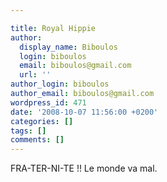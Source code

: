 ```yaml
---

title: Royal Hippie
author:
  display_name: Biboulos
  login: biboulos
  email: biboulos@gmail.com
  url: ''
author_login: biboulos
author_email: biboulos@gmail.com
wordpress_id: 471
date: '2008-10-07 11:56:00 +0200'
categories: []
tags: []
comments: []
---
```

FRA-TER-NI-TE !!
Le monde va mal.
